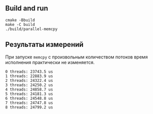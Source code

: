 ## Build and run

```
cmake -Bbuild
make -C build
./build/parallel-memcpy
```

## Результаты измерений

При запуске `memcpy` с произвольным количеством потоков время исполнения практически не изменяется.

```
0 threads: 23743.5 us
1 threads: 22883.9 us
2 threads: 24322.4 us
3 threads: 24250.2 us
4 threads: 24858.7 us
5 threads: 24181.3 us
6 threads: 24548.8 us
7 threads: 24747.8 us
8 threads: 24799.2 us
```


